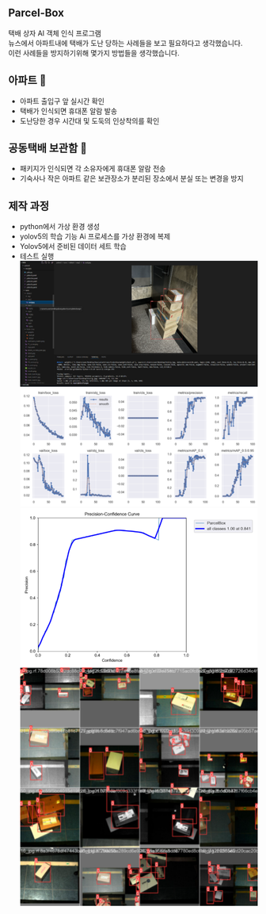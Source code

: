 ## Parcel-Box  
택배 상자 AI 객체 인식 프로그램  
뉴스에서 아파트내에 택배가 도난 당하는 사례들을 보고 필요하다고 생각했습니다.  
이런 사례들을 방지하기위해 몇가지 방법들을 생각했습니다.  
## 아파트 🏢
- 아파트 출입구 앞 실시간 확인  
- 택배가 인식되면 휴대폰 알람 발송  
- 도난당한 경우 시간대 및 도둑의 인상착의를 확인
## 공동택배 보관함 🕋
- 패키지가 인식되면 각 소유자에게 휴대폰 알람 전송  
- 기숙사나 작은 아파트 같은 보관장소가 분리된 장소에서 분실 또는 변경을 방지
## 제작 과정
- python에서 가상 환경 생성
- yolov5의 학습 기능 Ai 프로세스를 가상 환경에 복제
- Yolov5에서 준비된 데이터 세트 학습
- 테스트 실행
![Image001](https://raw.githubusercontent.com/hyunnuuu/Parcel-Box/main/1.png)
![Image002](https://raw.githubusercontent.com/hyunnuuu/Parcel-Box/main/2.png)
![Image003](https://raw.githubusercontent.com/hyunnuuu/Parcel-Box/main/3.png)
![Image004](https://raw.githubusercontent.com/hyunnuuu/Parcel-Box/main/4.png)